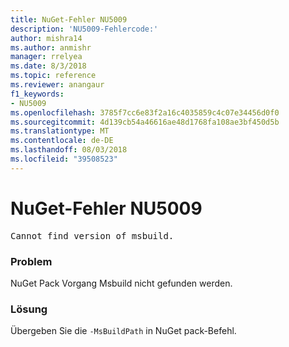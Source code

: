 ```yaml
---
title: NuGet-Fehler NU5009
description: 'NU5009-Fehlercode:'
author: mishra14
ms.author: anmishr
manager: rrelyea
ms.date: 8/3/2018
ms.topic: reference
ms.reviewer: anangaur
f1_keywords:
- NU5009
ms.openlocfilehash: 3785f7cc6e83f2a16c4035859c4c07e34456d0f0
ms.sourcegitcommit: 4d139cb54a46616ae48d1768fa108ae3bf450d5b
ms.translationtype: MT
ms.contentlocale: de-DE
ms.lasthandoff: 08/03/2018
ms.locfileid: "39508523"
---
```

# <a name="nuget-error-nu5009"></a>NuGet-Fehler NU5009
<pre>Cannot find version of msbuild.</pre>

### <a name="issue"></a>Problem

NuGet Pack Vorgang Msbuild nicht gefunden werden.


### <a name="solution"></a>Lösung

Übergeben Sie die `-MsBuildPath` in NuGet pack-Befehl.

